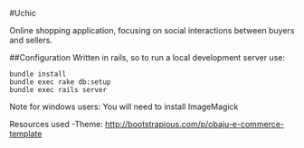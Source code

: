 #Uchic

Online shopping application, focusing on social interactions between buyers and sellers.

##Configuration
Written in rails, so to run a local development server use:

```
bundle install
bundle exec rake db:setup
bundle exec rails server
```
Note for windows users: You will need to install ImageMagick

Resources used
-Theme: http://bootstrapious.com/p/obaju-e-commerce-template
